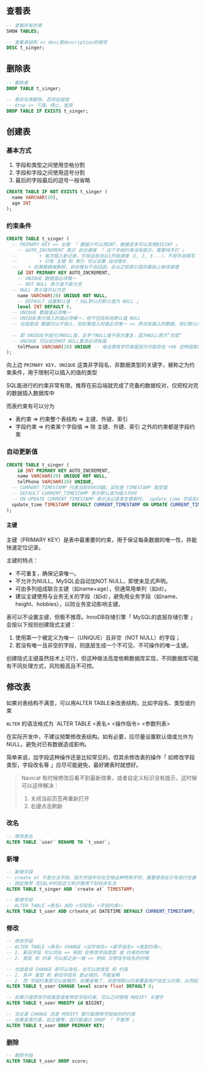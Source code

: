 ## 查看表

```sql
-- 查看所有的表
SHOW TABLES;

-- 查看表结构 => desc是description的缩写
DESC t_singer;
```



## 删除表

```sql
-- 删除表
DROP TABLE t_singer;

-- 表存在再删除，否则会报错
-- drop => 下降、停止、放弃
DROP TABLE IF EXISTS t_singer;
```



## 创建表

### 基本方式

1. 字段和类型之间使用空格分割
2. 字段和字段之间使用逗号分割
3. 最后的字段最后的逗号一般省略

```sql
CREATE TABLE IF NOT EXISTS t_singer (
  name VARCHAR(10),
  age INT
);
```



### 约束条件

```sql
CREATE TABLE t_singer (
  -- PRIMARY KEY => 主键 「 数据少可以用INT，数据变多可以改用BIGINT 」
	-- AUTO_INCREMENT 表示 自动递增 「 这个字段约束没有提示，需要纯手打 」
  -- 		+ 每次插入新记录，字段会自动从1开始递增（1, 2, 3...），不用手动填写
  -- 		+ 只有 主键 和 索引 可以设置 自动增长
  --    + 如果数据被删除，自动增长不会回退，会从之前索引值的基础上继续递增
	id INT PRIMARY KEY AUTO_INCREMENT,
	-- UNIQUE 数据值必须唯一
	-- NOT NULL 表示值不能为空
  -- NULL 表示值可以为空
	name VARCHAR(20) UNIQUE NOT NULL,
	-- DEFAULT 设置默认值 「 SQL默认的默认值为 NULL 」
	level INT DEFAULT 0,
  -- UNIQUE 数据值必须唯一
  -- UNIQUE表示插入的值必须唯一，但不包括系统默认值 NULL
  -- 也就是说 数据可以不插入，但如果插入则值必须唯一 => 而没有插入的数据，他们默认值都是NULL
  
  -- 即 UNIQUE字段允许NULL值，且多个NULL值不视为重复，因为NULL表示“无值” 
  -- UNIQUE 可以结合NOT NULL要求必须有值
	telPhone VARCHAR(20) UNIQUE -- 电话使用字符串是因为可能存在 +86 这种国家前缀
);
```

向上边 `PRIMARY KEY`、`UNIQUE` 这类非字段名、非数据类型的关键字，被称之为约束条件，用于限制可以插入的值的类型

SQL能进行的约束非常有限，推荐在前后端就完成了完备的数据校对，仅把校对完的数据插入数据库中

而表约束有可以分为

+ 表约束 => 约束整个表结构 => 主键、外键、索引
+ 字段约束 => 约束某个字段值 => 除 主键、外键、索引 之外的约束都是字段约束



### 自动更新值

```sql
CREATE TABLE t_singer (
	id INT PRIMARY KEY AUTO_INCREMENT,
	name VARCHAR(20) UNIQUE NOT NULL,
	telPhone VARCHAR(20) UNIQUE,
  -- CURRENT_TIMESTAMP 代表当前的时间戳，实际是 TIMESTAMP 类型值
  -- DEFAULT CURRENT_TIMESTAMP 表示默认值为插入时间
  -- ON UPDATE CURRENT_TIMESTAMP 表示当记录发生更新时,  update_time 字段会自动更新为当前时间戳
  update_time TIMESTAMP DEFAULT CURRENT_TIMESTAMP ON UPDATE CURRENT_TIMESTAMP;
);
```



#### 主键

主键（PRIMARY KEY）是表中最重要的约束，用于保证每条数据的唯一性，并能快速定位记录。

主键的特点：

- 不可重复，确保记录唯一。
- 不允许为NULL，MySQL会自动加NOT NULL，即使未显式声明。
- 可由多列组成联合主键（如name+age），但通常用单列（如id）。
- 建议主键使用与业务无关的字段（如id），避免用业务字段（如name、height、hobbies），以防业务变动影响主键。



表可以不设置主键，但极不推荐。InnoDB存储引擎「 MySQL的底层存储引擎 」会按以下规则创建隐式主键：

1. 使用第一个被定义为唯一（UNIQUE）且非空（NOT NULL）的字段；
2. 若没有唯一且非空的字段，则底层生成一个不可见、不可操作的唯一主键。

创建隐式主键虽然技术上可行，但这种做法高度依赖数据库实现，不同数据库可能有不同处理方式，风险极高且不可控。



## 修改表

如果对表结构不满意，可以用ALTER TABLE来改表结构，比如字段名、类型或约束

`ALTER`  的语法格式为  `ALTER TABLE <表名> <操作指令> <参数列表>



在实际开发中，不建议频繁修改表结构。如有必要，应尽量设置默认值或允许为NULL，避免对已有数据造成影响。

简单来说，加字段这种操作还是比较常见的，但其余修改表的操作「 如修改字段类型，字段改名等 」应尽可能避免，最好建表时就想好。



> Navicat 有时候修改后看不到最新效果，或者自定义标识没有提示，这时候可以这样解决：
>
> 1. 关闭当前页签再重新打开  
> 2. 右键点击刷新



### 改名

```sql
-- 修改表名
ALTER TABLE `user` RENAME TO `t_user`;
```



### 新增

```sql
-- 新增字段 
-- create at 不是合法字段，因为字段中存在空格这种特殊字符，需要使用反引号进行包裹
-- 因此推荐 在SQL中的自定义标识使用下划线命名法
ALTER TABLE t_singer ADD `create at` TIMESTAMP;
```

```sql
-- 新增字段
-- ALTER TABLE <表名> ADD <字段名> <字段约束>;
ALTER TABLE t_user ADD crteate_at DATETIME DEFAULT CURRENT_TIMESTAMP;
```



### 修改

```sql
-- 修改字段
-- ALTER TABLE <表名> CHANGE <旧字段名> <新字段名> <类型约束>;
-- 1. 新旧字段 可以同名 => 例如 在修改字段类型 或 约束的时候
-- 2. 类型 和 约束 可以和之前一致 => 例如 仅修改字段名的时候

-- 也就是说 CHANGE 即可以改名，也可以改类型 和 约束
-- 1. 其中 类型 和 新旧字段名 是必填的，不能省略
-- 2. 而 字段约束是可以省略的，如果省略了，将使用默认约束覆盖用户自定义约束，从而起到移除用户自定义约束的效果 
ALTER TABLE t_user CHANGE level score float DEFAULT 0; 
```

```sql
-- 如果只是修改字段类型或者修改字段约束，可以之间使用 MODIFY 关键字
ALTER TABLE t_user MODIFY id BIGINT;
```

```sql
-- 无论是 CHANGE 还是 MODIFY 都只能移除字段级别的约束
-- 如果是表约束，如主键等，就只能通过 DROP 「 不推荐 」
ALTER TABLE t_user DROP PRIMARY KEY;
```



### 删除

```sql
-- 删除字段
ALTER TABLE t_user DROP score;
```


